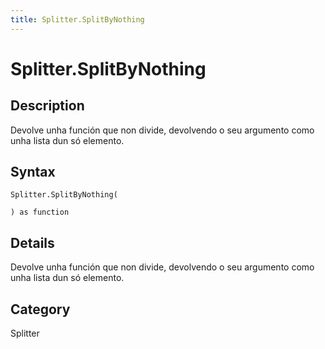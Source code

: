 ```yaml
---
title: Splitter.SplitByNothing
---
```


# Splitter.SplitByNothing


## Description

Devolve unha función que non divide, devolvendo o seu argumento como unha lista dun só elemento.


## Syntax

```powerquery
Splitter.SplitByNothing(

) as function
```


## Details

Devolve unha función que non divide, devolvendo o seu argumento como unha lista dun só elemento.



## Category
Splitter
